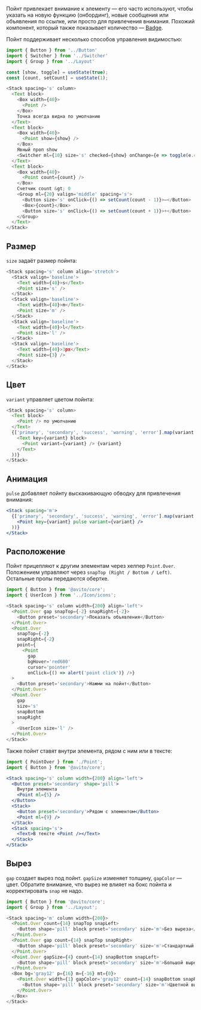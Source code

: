 Пойнт привлекает внимание к элементу — его часто используют, чтобы указать на новую функцию (онбординг), новые сообщения или объявления по ссылке, или просто для привлечения внимания. Похожий компонент, который также показывает количество — [Badge](/#/Компоненты/Badge).

Пойнт поддерживает несколько способов управления видимостью:

```js
import { Button } from '../Button'
import { Switcher } from '../Switcher'
import { Group } from '../Layout'

const [show, toggle] = useState(true);
const [count, setCount] = useState(1);

<Stack spacing='s' column>
  <Text block>
    <Box width={40}>
      <Point />
    </Box>
    Точка всегда видна по умолчанию
  </Text>
  <Text block>
    <Box width={40}>
      <Point show={show} />
    </Box>
    Явный проп show
    <Switcher ml={10} size='s' checked={show} onChange={e => toggle(e.checked)} />
  </Text>
  <Text block>
    <Box width={40}>
      <Point count={count} />
    </Box>
    Счетчик count &gt; 0
    <Group ml={20} valign='middle' spacing='s'>
      <Button size='s' onClick={() => setCount(count - 1)}>–</Button>
      <Box>{count}</Box>
      <Button size='s' onClick={() => setCount(count + 1)}>+</Button>
    </Group>
  </Text>
</Stack>
```

## Размер

`size` задаёт размер пойнта:

```js
<Stack spacing='s' column align='stretch'>
  <Stack valign='baseline'>
    <Text width={40}>s</Text>
    <Point size='s' />
  </Stack>
  <Stack valign='baseline'>
    <Text width={40}>m</Text>
    <Point size='m' />
  </Stack>
  <Stack valign='baseline'>
    <Text width={40}>l</Text>
    <Point size='l' />
  </Stack>
  <Stack valign='baseline'>
    <Text width={40}>3px</Text>
    <Point size={3} />
  </Stack>
</Stack>
```

## Цвет

`variant` управляет цветом пойнта:

```js
<Stack spacing='s' column>
  <Text block>
    <Point /> по умолчанию
  </Text>
  {['primary', 'secondary', 'success', 'warning', 'error'].map(variant => (
    <Text key={variant} block>
      <Point variant={variant} /> {variant}
    </Text>
  ))}
</Stack>
```

## Анимация

`pulse` добавляет пойнту выскакивающую обводку для привлечения внимания:

```jsx
<Stack spacing='m'>
  {['primary', 'secondary', 'success', 'warning', 'error'].map(variant => (
    <Point key={variant} pulse variant={variant} />
  ))}
</Stack>
```

## Расположение

Пойнт прицепляют к другим элементам через хелпер `Point.Over`. Положением управляют через `snapTop (Right / Bottom / Left)`. Остальные пропы передаются обертке.

```js
import { Button } from '@avito/core';
import { UserIcon } from '../Icon/icons';

<Stack spacing='s' column width={200} align='left'>
  <Point.Over gap snapTop={-2} snapRight={-2}>
    <Button preset='secondary'>Показать объявления</Button>
  </Point.Over>
  <Point.Over
    snapTop={-2}
    snapRight={-2}
    point={
      <Point
        gap
        bgHover='red600'
        cursor='pointer'
        onClick={() => alert('point click')} />}
  >
    <Button preset='secondary'>Нажми на пойнт</Button>
  </Point.Over>
  <Point.Over
    gap
    size='s'
    snapBottom
    snapRight
  >
    <UserIcon size='l' />
  </Point.Over>
</Stack>
```

Также пойнт ставят внутри элемента, рядом с ним или в тексте:

```jsx
import { PointOver } from './Point';
import { Button } from '@avito/core';

<Stack spacing='s' column width={200} align='left'>
  <Button preset='secondary' shape='pill'>
    Внутри элемента
    <Point ml={5} />
  </Button>
  <Stack>
    <Button preset='secondary'>Рядом с элементом</Button>
    <Point ml={9} />
  </Stack>
  <Stack spacing='s'>
    <Text>В тексте <Point /></Text>
  </Stack>
</Stack>
```

## Вырез

`gap` создает вырез под пойнт. `gapSize` изменяет толщину, `gapColor` — цвет. Обратите внимание, что вырез не влияет на бокс пойнта и корректировать `snap` не надо.

```js
import { Button } from '@avito/core';
import { Group } from '../Layout';

<Stack spacing='m' column width={200}>
  <Point.Over count={14} snapTop snapLeft>
    <Button shape='pill' block preset='secondary' size='m'>Без выреза</Button>
  </Point.Over>
  <Point.Over gap count={14} snapTop snapRight>
    <Button shape='pill' block preset='secondary' size='m'>Стандартный вырез</Button>
  </Point.Over>
  <Point.Over gapSize={4} count={14} snapBottom snapLeft>
    <Button shape='pill' block preset='secondary' size='m'>Большой вырез</Button>
  </Point.Over>
  <Box bg='gray12' p={16} m={-16} mt={0}>
    <Point.Over width={1} gapColor='gray12' count={14} snapBottom snapRight>
      <Button shape='pill' block preset='secondary' size='m'>Цветной вырез</Button>
    </Point.Over>
  </Box>
</Stack>
```
